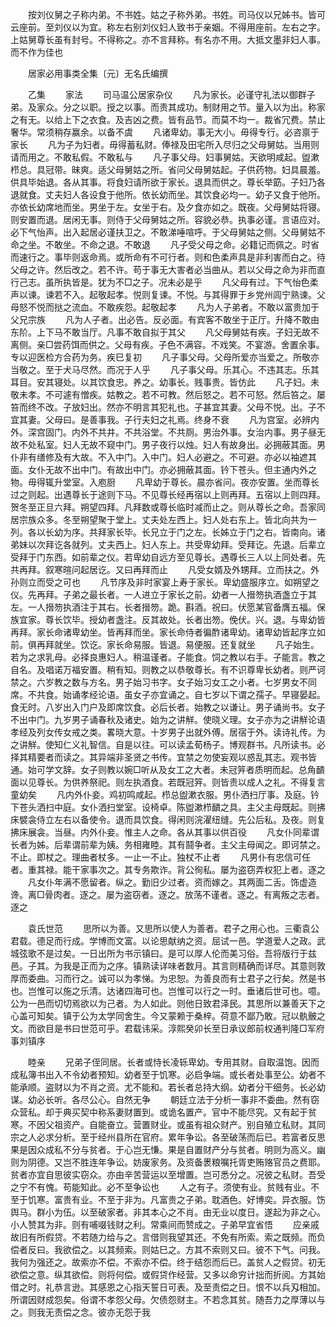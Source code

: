 <!-- { "loadSidebar": true } -->
　　按刘仪舅之子称内弟。不书姓。姑之子称外弟。书姓。司马仪以兄姊书。皆可云座前。至刘仪以为宜。称左右别刘仪妇人致书于亲姻。不得用座前。左右之字。上姑舅尊长虽有封号。不得称之。亦不言拜称。有名亦不用。大抵文墨非妇人事。而不作为佳也



　　居家必用事类全集〔元〕无名氏编撰

　　乙集
　　家法
　　司马温公居家杂仪
　　凡为家长。必谨守礼法以御群子弟。及家众。分之以职。授之以事。而责其成功。制财用之节。量入以为出。称家之有无。以给上下之衣食。及吉凶之费。皆有品节。而莫不均一。裁省冗费。禁止奢华。常须稍存赢余。以备不虞
　　凡诸卑幼。事无大小。毋得专行。必咨禀于家长
　　凡为子为妇者。毋得蓄私财。俸禄及田宅所入尽归之父母舅姑。当用则请而用之。不敢私假。不敢私与
　　凡子事父母。妇事舅姑。天欲明咸起。盥漱栉总。具冠带。昧爽。适父母舅姑之所。省问父母舅姑起。子供药物。妇具晨羞。供具毕始退。各从其事。将食妇请所欲于家长。退具而供之。尊长举筯。子妇乃各退就食。丈夫妇人各设食于他所。依长幼而坐。其饮食必均一。幼子又食于他所。亦依长幼席地而坐。男坐于左。女坐于右。及夕食亦如之。既夜。父母舅姑将寝。则安置而退。居闲无事。则侍于父母舅姑之所。容貌必恭。执事必谨。言语应对。必下气怡声。出入起居必谨扶卫之。不敢涕唾喧呼。于父母舅姑之侧。父母舅姑不命之坐。不敢坐。不命之退。不敢退
　　凡子受父母之命。必籍记而佩之。时省而速行之。事毕则返命焉。或所命有不可行者。则和色柔声具是非利害而白之。待父母之许。然后改之。若不许。苟于事无大害者必当曲从。若以父母之命为非而直行己志。虽所执皆是。犹为不□之子。况未必是乎
　　凡父母有过。下气怡色柔声以谏。谏若不入。起敬起孝。悦则复谏。不悦。与其得罪于乡党州闾宁熟谏。父母怒不悦而挞之流血。不敢疾怨。起敬起孝
　　凡为人子弟者。不敢以富贵加于父兄宗族
　　凡为人子者。出必告。反必面。有宾客不敢坐于正厅。升降不敢由东阶。上下马不敢当厅。凡事不敢自拟于其父
　　凡父母舅姑有疾。子妇无故不离侧。亲□尝药饵而供之。父母有疾。子色不满容。不戏笑。不宴游。舍置余事。专以迎医检方合药为务。疾巳复初
　　凡子事父母。父母所爱亦当爱之。所敬亦当敬之。至于犬马尽然。而况于人乎
　　凡子事父母。乐其心。不违其志。乐其耳目。安其寝处。以其饮食忠。养之。幼事长。贱事贵。皆仿此
　　凡子妇。未敬未孝。不可遽有憎疾。姑教之。若不可教。然后怒之。若不可怒。然后笞之。屡笞而终不改。子放妇出。然亦不明言其犯礼也。子甚宜其妻。父母不悦。出。子不宜其妻。父母曰。是善事我。子行夫妇之礼焉。终身不衰
　　凡为宫室。必辨内外。深宫固门。内外不共井。不共浴堂。不共厕。男治外事。女治内事。男子昼无故不处私室。妇人无故不窥中门。男子夜行以烛。妇人有故身出。必拥蔽其面。男仆非有缮修及有大故。不入中门。入中门。妇人必避之。不可避。亦必以袖遮其面。女仆无故不出中门。有故出中门。亦必拥蔽其面。钤下苍头。但主通内外之物。毋得辄升堂室。入庖厨
　　凡卑幼于尊长。晨亦省问。夜亦安置。坐而尊长过之则起。出遇尊长于途则下马。不见尊长经再宿以上则再拜。五宿以上则四拜。贺冬至正旦六拜。朔望四拜。凡拜数或尊长临时减而止之。则从尊长之命。吾家同居宗族众多。冬至朔望聚于堂上。丈夫处左西上。妇人处右东上。皆北向共为一列。各以长幼为序。共拜家长毕。长兄立于门之左。长姊立于门之右。皆南向。诸弟妹以次拜讫各就列。丈夫西上。妇人东上。共受卑幼拜。受拜讫。先退。后辈立受拜于门东西。如前辈之仪。若卑幼自远方至见尊长。遇尊长三人以上同处者。先共再拜。叙寒暄问起居讫。又曰再拜而止
　　凡受女婿及外甥拜。立而扶之。外孙则立而受之可也
　　凡节序及非时家宴上寿于家长。卑幼盛服序立。如朔望之仪。先再拜。子弟之最长者。一人进立于家长之前。幼者一人搢笏执酒盏立于其左。一人搢笏执酒注于其右。长者搢笏。跪。斟酒。祝曰。伏愿某官备膺五福。保族宜家。尊长饮毕。授幼者盏注。反其故处。长者出笏。俛伏。兴。退。与卑幼皆再拜。家长命诸卑幼坐。皆再拜而坐。家长命侍者徧酢诸卑幼。诸卑幼皆起序立如前。俱再拜就坐。饮讫。家长命易服。皆退。易便服。还复就坐
　　凡子始生。若为之求乳母。必择良惠妇人。稍温谨者。子能食。饲之教以右手。子能言。教之自名。及唱诺万福安置。稍有知。则教之以恭敬尊长。有不识尊卑长幼者。则严诃禁之。六岁教之数与方名。男子始习书字。女子始习女工之小者。七岁男女不同席。不共食。始诵孝经论语。虽女子亦宜诵之。自七岁以下谓之孺子。早寝晏起。食无时。八岁出入门户及即席饮食。必后长者。始教之以谦让。男子诵尚书。女子不出中门。九岁男子诵春秋及诸史。始为之讲觧。使晓义理。女子亦为之讲觧论语孝经及列女传女戒之类。畧晓大意。十岁男子出就外傅。居宿于外。读诗礼传。为之讲觧。使知仁义礼智信。自是以往。可以读孟荀杨子。博观群书。凡所读书。必择其精要者而读之。其异端非圣贤之书传。宜禁之勿使妄观以惑乱其志。观书皆通。始可学文辞。女子则教以婉□听从及女工之大者。未冠笄者质明而起。总角靧面以见尊长。为供养祭祀。则左执酒食。若既冠笄。则皆责以成人之礼。不得复言童幼矣
　　凡内外仆妾。鸡初鸣咸起。栉总盥漱衣服。男仆洒扫厅事。及庭。钤下苍头洒扫中庭。女仆洒扫堂室。设椅卓。陈盥漱栉靧之具。主父主母既起。则拂床襞衾侍立左右以备使令。退而具饮食。得闲则浣濯纽缝。先公后私。及夜。则复拂床展衾。当昼。内外仆妾。惟主人之命。各从其事以供百役
　　凡女仆同辈谓长者为姊。后辈谓前辈为姨。务相雍睦。其有鬪争者。主父主母闻之。即诃禁之。不止。即杖之。理曲者杖多。一止一不止。独杖不止者
　　凡男仆有忠信可任者。重其禄。能干家事次之。其专务欺诈。背公徇私。屡为盗窃弄权犯上者。逐之
　　凡女仆年满不愿留者。纵之。勤旧少过者。资而嫁之。其两面二舌。饰虚造谗。离□骨肉者。逐之。屡为盗窃者。逐之。放荡不谨者。逐之。有离叛之志者。逐之

　　袁氏世范
　　思所以为善。又思所以使人为善者。君子之用心也。三衢袁公君载。德足而行成。学博而文富。以论思献纳之资。屈试一邑。学道爱人之政。武城弦歌不是过矣。一日出所为书示镇曰。是可以厚人伦而美习俗。吾将版行于兹邑。子其。为我是正而为之序。镇熟读详味者数月。其言则精确而详尽。其意则敦厚而委曲。习而行之。诚可以为孝悌。为忠恕。为善良而有士君子之行矣。然是书也。岂惟可以施之乐清。达诸四海可也。岂惟可以行之一时。垂诸后世可也。噫。公为一邑而切切焉欲以为己者。为人如此。则他日致君泽民。其思所以兼善天下之心盖可知矣。镇于公为太学同舍生。今又蒙赖于桑梓。荷意不鄙乃敢。冠以骫骳之文。而欲目是书曰世范可乎。君载讳采。淳熙癸卯长至日承议郎前权通判隆□军府事刘镇序

　　睦亲
　　兄弟子侄同居。长者或恃长凌轹卑幼。专用其财。自取温饱。因而成私簿书出入不令幼者预知。幼者至于饥寒。必启争端。或长者处事至公。幼者不能承顺。盗财以为不肖之资。尤不能和。若长者总持大纲。幼者分干细务。长必幼谋。幼必长听。各尽公心。自然无争
　　朝廷立法于分析一事非不委曲。然有窃众营私。却于典买契中称系妻财置到。或诡名置产。官中不能尽究。又有起于贫寒。不因父祖资产。自能奋立。营置财业。或虽有祖众财产。别自殖立私财。其同宗之人必求分析。至于经州县所在官府。累年争讼。各至破荡而后已。若富者反思果是因众成私不分与贫者。于心岂无慊。果是自置财产分与贫者。明则为高义。幽则为阴德。又岂不胜连年争讼。妨废家务。及资备褁粮嘱托胥吏贿赂官员之费耶。贫者亦宜自思彼实窃众。亦由辛苦营运以至增置。岂可悉分之。况彼之私财。吾受之宁不有愧。苟能知此。必不至争讼也
　　人之有子。须使有业。贫贱有业。不至于饥寒。富贵有业。不至于非为。凡富贵之子弟。耽酒色。好博奕。异衣服。饬舆马。群小为伍。以至破家者。非其本心之不肖。由无业以度日。遂起为非之心。小人赞其为非。则有哺啜钱财之利。常乘间而赞成之。子弟早宜省悟
　　应亲戚故旧有所假贷。不若随力给与之。言借则我望其还。不免有所索。索之既频。而负偿者反曰。我欲偿之。以其频索。则姑巳之。方其不索则又曰。彼不下气。问我。我何为强还之。故索亦不偿。不索亦不偿。终于结怨而后已。盖贫人之假贷。初无欲偿之意。纵其欲偿。则将何偿。或假贷作经营。又多以命穷计拙而折阅。方其始借之时。礼恭言逊。其感恩之心指天誓日可表。及至责偿之日。恨不以兵刄相加。所谓因财成怨矣。俗谓不孝怨父母。欠债怨财主。不若念其贫。随吾力之厚薄以与之。则我无责偿之念。彼亦无怨于我
